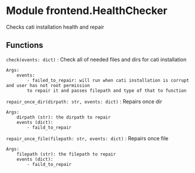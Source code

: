 Module frontend.HealthChecker
=============================
Checks cati installation health and repair

Functions
---------

    
`check(events: dict)`
:   Check all of needed files and dirs for cati installation
    
    Args:
        events:
            - failed_to_repair: will run when cati installation is corrupt and user has not root permission
            to repair it and passes filepath and type of that to function

    
`repair_once_dir(dirpath: str, events: dict)`
:   Repairs once dir
    
    Args:
        dirpath (str): the dirpath to repair
        events (dict):
            - faild_to_repair

    
`repair_once_file(filepath: str, events: dict)`
:   Repairs once file
    
    Args:
        filepath (str): the filepath to repair
        events (dict):
            - faild_to_repair